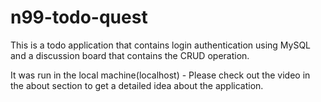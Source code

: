 # n99-todo-quest

This is a todo application that contains login authentication using MySQL and a discussion board that contains the CRUD operation.
 
It was run in the local machine(localhost) - Please check out the video in the about section to get a detailed idea about the application.

